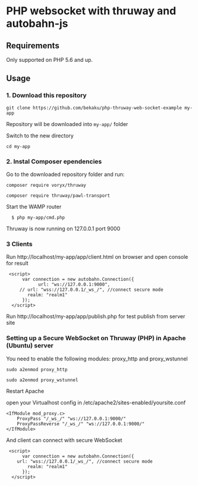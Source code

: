 # PHP websocket with thruway and autobahn-js

Requirements
------------

Only supported on PHP 5.6 and up.

## Usage

### 1. Download this repository
```
git clone https://github.com/bekaku/php-thruway-web-socket-example my-app
```

Repository will be downloaded into `my-app/` folder

Switch to the new directory
```
cd my-app
```

### 2. Instal Composer ependencies

Go to the downloaded repository folder and run:
```
composer require voryx/thruway
```
```
composer require thruway/pawl-transport
```
Start the WAMP router

      $ php my-app/cmd.php
    
Thruway is now running on 127.0.0.1 port 9000 

### 3 Clients
Run http://localhost/my-app/app/client.html on browser and open console for result
```
 <script>
      var connection = new autobahn.Connection({
            url: "ws://127.0.0.1:9000",
	 // url: "wss://127.0.0.1/_ws_/", //connect secure mode
        realm: "realm1"
      });
  </script>
```
Run http://localhost/my-app/app/publish.php for test publish from server site 

### Setting up a Secure WebSocket on Thruway (PHP) in Apache (Ubuntu) server

You need to enable the following modules: proxy_http and proxy_wstunnel
```
sudo a2enmod proxy_http

sudo a2enmod proxy_wstunnel

```
Restart Apache

open your Virtualhost config in /etc/apache2/sites-enabled/yoursite.conf

```
<IfModule mod_proxy.c>
    ProxyPass "/_ws_/" "ws://127.0.0.1:9000/"
    ProxyPassReverse "/_ws_/" "ws://127.0.0.1:9000/"
</IfModule>
```
And client can connect with secure WebSocket
```
 <script>
      var connection = new autobahn.Connection({
	url: "wss://127.0.0.1/_ws_/", //connect secure mode
        realm: "realm1"
      });
  </script>
```

